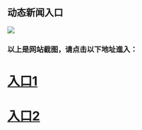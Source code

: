 ## 动态新闻入口

<img src="https://github.com/chengyuan99/up/blob/master/dtw20170708.jpg" />

### 以上是网站截图，请点击以下地址進入：

# <a href="http://s3.ap-northeast-2.amazonaws.com/fwqzhenx1004/index.html">入口1</a>

# <a href="http://s3.ap-northeast-2.amazonaws.com/fwqtz1006/fwqtz02.html">入口2</a>
